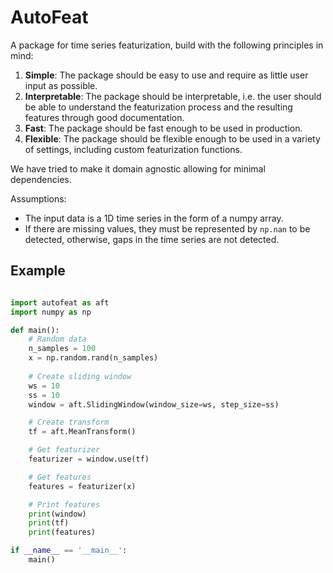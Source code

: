 # AutoFeat

A package for time series featurization, build with the following principles in mind:

1. **Simple**: The package should be easy to use and require as little user input as possible.
2. **Interpretable**: The package should be interpretable, i.e. the user should be able to understand the featurization process and the resulting features through good documentation.
3. **Fast**: The package should be fast enough to be used in production.
4. **Flexible**: The package should be flexible enough to be used in a variety of settings, including custom featurization functions.

We have tried to make it domain agnostic allowing for minimal dependencies.

Assumptions:
- The input data is a 1D time series in the form of a numpy array.
- If there are missing values, they must be represented by `np.nan` to be detected, otherwise, gaps in the time series are not detected.

## Example

```python

import autofeat as aft
import numpy as np

def main():
    # Random data
    n_samples = 100
    x = np.random.rand(n_samples)
    
    # Create sliding window
    ws = 10
    ss = 10
    window = aft.SlidingWindow(window_size=ws, step_size=ss)

    # Create transform
    tf = aft.MeanTransform()

    # Get featurizer
    featurizer = window.use(tf)

    # Get features
    features = featurizer(x)

    # Print features
    print(window)
    print(tf)
    print(features)

if __name__ == '__main__':
    main()

```